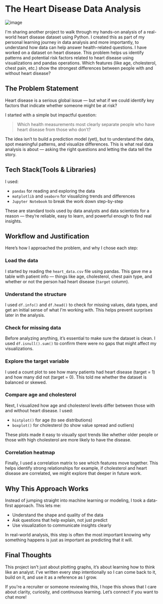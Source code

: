 # The Heart Disease Data Analysis

![image](https://github.com/user-attachments/assets/4bd30b41-9a29-4527-9394-3c59a39da82f)

I'm sharing another project to walk through my hands-on analysis of a real-world heart disease dataset using Python. I created this as part of my personal learning journey in data analysis and more importantly, to understand how data can help answer health-related questions.
I have worked on a dataset on heart disease. This problem helps us identify patterns and potential risk factors related to heart disease using visualizations and pandas operations. Which features (like age, cholesterol, chest pain, etc.) show the strongest differences between people with and without heart disease?


## The Problem Statement

Heart disease is a serious global issue — but what if we could identify key factors that indicate whether someone might be at risk? 

I started with a simple but impactful question:

> Which health measurements most clearly separate people who have heart disease from those who don’t?

The idea isn’t to build a prediction model (yet), but to understand the data, spot meaningful patterns, and visualize differences. This is what real data analysis is about — asking the right questions and letting the data tell the story.

## Tech Stack(Tools & Libraries)

I used:
- `pandas` for reading and exploring the data
- `matplotlib` and `seaborn` for visualizing trends and differences
- `Jupyter Notebook` to break the work down step-by-step

These are standard tools used by data analysts and data scientists for a reason — they’re reliable, easy to learn, and powerful enough to find real insights.

## Workflow and Justification

Here’s how I approached the problem, and why I chose each step:

### Load the data
I started by reading the `heart_data.csv` file using pandas. This gave me a table with patient info — things like age, cholesterol, chest pain type, and whether or not the person had heart disease (`target` column).

### Understand the structure
I used `df.info()` and `df.head()` to check for missing values, data types, and get an initial sense of what I'm working with. This helps prevent surprises later in the analysis.

### Check for missing data
Before analyzing anything, it’s essential to make sure the dataset is clean. I used `df.isnull().sum()` to confirm there were no gaps that might affect my visualizations.

### Explore the target variable
I used a count plot to see how many patients had heart disease (target = 1) and how many did not (target = 0). This told me whether the dataset is balanced or skewed.

### Compare age and cholesterol
Next, I visualized how age and cholesterol levels differ between those with and without heart disease. I used:
- `histplot()` for age (to see distributions)
- `boxplot()` for cholesterol (to show value spread and outliers)

These plots made it easy to visually spot trends like whether older people or those with high cholesterol are more likely to have the disease.

### Correlation heatmap
Finally, I used a correlation matrix to see which features move together. This helps identify strong relationships for example, if cholesterol and heart disease are correlated, we might explore that deeper in future work.

## Why This Approach Works

Instead of jumping straight into machine learning or modeling, I took a data-first approach. This lets me:
- Understand the shape and quality of the data
- Ask questions that help explain, not just predict
- Use visualization to communicate insights clearly

In real-world analysis, this step is often the most important knowing why something happens is just as important as predicting that it will.

## Final Thoughts

This project isn't just about plotting graphs, it’s about learning how to think like an analyst. I’ve written every step intentionally so I can come back to it, build on it, and use it as a reference as I grow.

If you're a recruiter or someone reviewing this, I hope this shows that I care about clarity, curiosity, and continuous learning. Let’s connect if you want to chat more!


